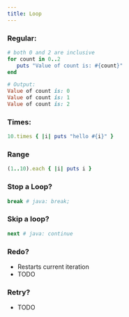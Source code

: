```yaml
---
title: Loop
---
```



### Regular:
```rb
# both 0 and 2 are inclusive
for count in 0..2
   puts "Value of count is: #{count}"
end

# Output:
Value of count is: 0
Value of count is: 1
Value of count is: 2
```

### Times:
```rb
10.times { |i| puts "hello #{i}" }
```

### Range
```rb
(1..10).each { |i| puts i }
```

### Stop a Loop?
```rb
break # java: break;
```

### Skip a loop?
```rb
next # java: continue
```

### Redo?
- Restarts current iteration
- TODO

### Retry?
- TODO